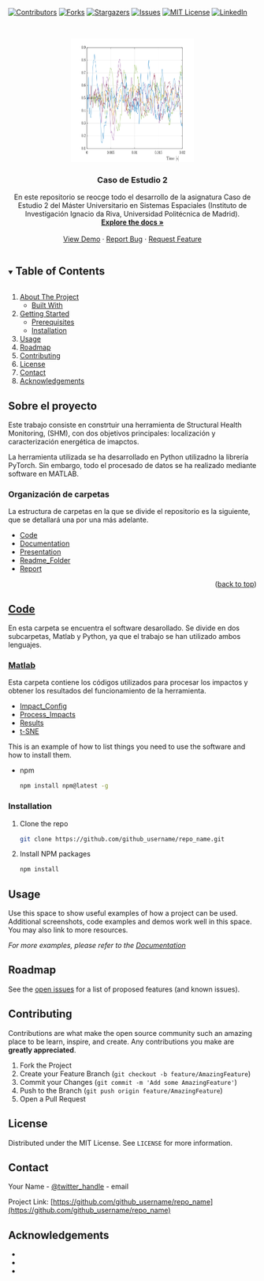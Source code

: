 <!--
*** Thanks for checking out the Best-README-Template. If you have a suggestion
*** that would make this better, please fork the repo and create a pull request
*** or simply open an issue with the tag "enhancement".
*** Thanks again! Now go create something AMAZING! :D
***
***
***Cancel changes
*** To avoid retyping too much info. Do a search and replace for the following:
*** github_username, repo_name, twitter_handle, email, project_title, project_description
-->



<!-- PROJECT SHIELDS -->
<!--
*** I'm using markdown "reference style" links for readability.
*** Reference links are enclosed in brackets [ ] instead of parentheses ( ).
*** See the bottom of this document for the declaration of the reference variables
*** for contributors-url, forks-url, etc. This is an optional, concise syntax you may use.
*** https://www.markdownguide.org/basic-syntax/#reference-style-links
-->
[![Contributors][contributors-shield]][contributors-url]
[![Forks][forks-shield]][forks-url]
[![Stargazers][stars-shield]][stars-url]
[![Issues][issues-shield]][issues-url]
[![MIT License][license-shield]][license-url]
[![LinkedIn][linkedin-shield]][linkedin-url]



<!-- PROJECT LOGO -->
<br />
<p align="center">
  <a href="https://github.com/Danieldelriovelilla/CE2.git">
    <img src="Readme_Folder/Postprocessed_Impact.svg" alt="Logo" width="250" height="250">
  </a>

  <h3 align="center">Caso de Estudio 2</h3>

  <p align="center">
  En este repositorio se reocge todo el desarrollo de la asignatura Caso de Estudio 2 del Máster Universitario en Sistemas Espaciales (Instituto de Investigación Ignacio da Riva, Universidad Politécnica de Madrid).
  <br />
    <a href="https://github.com/Danieldelriovelilla/CE2"><strong>Explore the docs »</strong></a>
    <br />
    <br />
    <a href="https://github.com/Danieldelriovelilla/CE2.git">View Demo</a>
    ·
    <a href="https://github.com/Danieldelriovelilla/CE2/issues">Report Bug</a>
    ·
    <a href="https://github.com/Danieldelriovelilla/CE2/issues">Request Feature</a>
  </p>
</div>



<!-- TABLE OF CONTENTS -->
<details open="open">
  <summary><h2 style="display: inline-block">Table of Contents</h2></summary>
  <ol>
    <li>
      <a href="#about-the-project">About The Project</a>
      <ul>
        <li><a href="#built-with">Built With</a></li>
      </ul>
    </li>
    <li>
      <a href="#getting-started">Getting Started</a>
      <ul>
        <li><a href="#prerequisites">Prerequisites</a></li>
        <li><a href="#installation">Installation</a></li>
      </ul>
    </li>
    <li><a href="#usage">Usage</a></li>
    <li><a href="#roadmap">Roadmap</a></li>
    <li><a href="#contributing">Contributing</a></li>
    <li><a href="#license">License</a></li>
    <li><a href="#contact">Contact</a></li>
    <li><a href="#acknowledgements">Acknowledgements</a></li>
  </ol>
</details>



<!-- ABOUT THE PROJECT -->
## Sobre el proyecto

<!-- [![Product Name Screen Shot][product-screenshot]](https://example.com) -->

Este trabajo consiste en constrtuir una herramienta de Structural Health Monitoring, (SHM), con dos objetivos principales: localización y caracterización energética de imapctos.

La herramienta utilizada se ha desarrollado en Python utilizadno la librería PyTorch. Sin embargo, todo el procesado de datos se ha realizado mediante software en MATLAB. 


### Organización de carpetas

La estructura de carpetas en la que se divide el repositorio es la siguiente, que se detallará una por una más adelante.

* [Code](https://github.com/Danieldelriovelilla/CE2/tree/main/Code)
* [Documentation](https://github.com/Danieldelriovelilla/CE2/tree/main/Documentation)
* [Presentation](https://github.com/Danieldelriovelilla/CE2/tree/main/Presentacion)
* [Readme_Folder](https://github.com/Danieldelriovelilla/CE2/tree/main/Readme_Folder)
* [Report](https://github.com/Danieldelriovelilla/CE2/tree/main/Report)

<p align="right">(<a href="#top">back to top</a>)</p>


<!-- CODE -->
## [Code](https://github.com/Danieldelriovelilla/CE2/tree/main/Code)

En esta carpeta se encuentra el software desarollado. Se divide en dos subcarpetas, Matlab y Python, ya que el trabajo se han utilizado ambos lenguajes.

### [Matlab](https://github.com/Danieldelriovelilla/CE2/tree/main/Code/Matlab)
Esta carpeta contiene los códigos utilizados para procesar los impactos y obtener los resultados del funcionamiento de la herramienta.

* [Impact_Config](https://github.com/Danieldelriovelilla/CE2/tree/main/Code/Matlab/Impact_Config) 
* [Process_Impacts](https://github.com/Danieldelriovelilla/CE2/tree/main/Code/Matlab/Process_Impacts)
* [Results](https://github.com/Danieldelriovelilla/CE2/tree/main/Code/Matlab/Results)
* [t-SNE](https://github.com/Danieldelriovelilla/CE2/tree/main/Code/Matlab/t-SNE)



This is an example of how to list things you need to use the software and how to install them.
* npm
  ```sh
  npm install npm@latest -g
  ```

### Installation

1. Clone the repo
   ```sh
   git clone https://github.com/github_username/repo_name.git
   ```
2. Install NPM packages
   ```sh
   npm install
   ```



<!-- USAGE EXAMPLES -->
## Usage

Use this space to show useful examples of how a project can be used. Additional screenshots, code examples and demos work well in this space. You may also link to more resources.

_For more examples, please refer to the [Documentation](https://example.com)_



<!-- ROADMAP -->
## Roadmap

See the [open issues](https://github.com/github_username/repo_name/issues) for a list of proposed features (and known issues).



<!-- CONTRIBUTING -->
## Contributing

Contributions are what make the open source community such an amazing place to be learn, inspire, and create. Any contributions you make are **greatly appreciated**.

1. Fork the Project
2. Create your Feature Branch (`git checkout -b feature/AmazingFeature`)
3. Commit your Changes (`git commit -m 'Add some AmazingFeature'`)
4. Push to the Branch (`git push origin feature/AmazingFeature`)
5. Open a Pull Request



<!-- LICENSE -->
## License

Distributed under the MIT License. See `LICENSE` for more information.



<!-- CONTACT -->
## Contact

Your Name - [@twitter_handle](https://twitter.com/twitter_handle) - email

Project Link: [https://github.com/github_username/repo_name](https://github.com/github_username/repo_name)



<!-- ACKNOWLEDGEMENTS -->
## Acknowledgements

* []()
* []()
* []()





<!-- MARKDOWN LINKS & IMAGES -->
<!-- https://www.markdownguide.org/basic-syntax/#reference-style-links -->
[contributors-shield]: https://img.shields.io/github/contributors/github_username/repo.svg?style=for-the-badge
[contributors-url]: https://github.com/github_username/repo/graphs/contributors
[forks-shield]: https://img.shields.io/github/forks/github_username/repo.svg?style=for-the-badge
[forks-url]: https://github.com/github_username/repo/network/members
[stars-shield]: https://img.shields.io/github/stars/github_username/repo.svg?style=for-the-badge
[stars-url]: https://github.com/github_username/repo/stargazers
[issues-shield]: https://img.shields.io/github/issues/github_username/repo.svg?style=for-the-badge
[issues-url]: https://github.com/github_username/repo/issues
[license-shield]: https://img.shields.io/github/license/github_username/repo.svg?style=for-the-badge
[license-url]: https://github.com/github_username/repo/blob/master/LICENSE.txt
[linkedin-shield]: https://img.shields.io/badge/-LinkedIn-black.svg?style=for-the-badge&logo=linkedin&colorB=555
[linkedin-url]: https://linkedin.com/in/github_username
